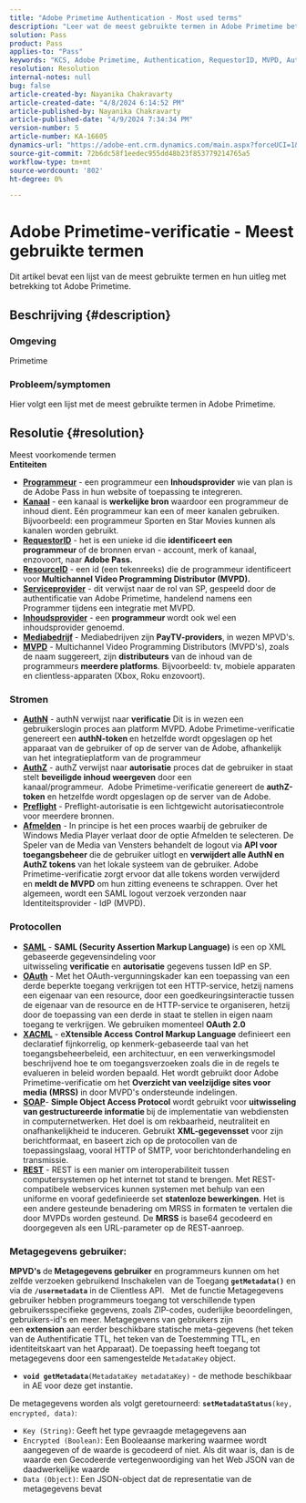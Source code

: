 ```yaml
---
title: "Adobe Primetime Authentication - Most used terms"
description: "Leer wat de meest gebruikte termen in Adobe Primetime betekenen."
solution: Pass
product: Pass
applies-to: "Pass"
keywords: "KCS, Adobe Primetime, Authentication, RequestorID, MVPD, AuthN, AuthZ, Adobe Pass"
resolution: Resolution
internal-notes: null
bug: false
article-created-by: Nayanika Chakravarty
article-created-date: "4/8/2024 6:14:52 PM"
article-published-by: Nayanika Chakravarty
article-published-date: "4/9/2024 7:34:34 PM"
version-number: 5
article-number: KA-16605
dynamics-url: "https://adobe-ent.crm.dynamics.com/main.aspx?forceUCI=1&pagetype=entityrecord&etn=knowledgearticle&id=db4a38e4-d3f5-ee11-a1fe-6045bd006295"
source-git-commit: 72b6dc58f1eedec955dd48b23f853779214765a5
workflow-type: tm+mt
source-wordcount: '802'
ht-degree: 0%

---
```


# Adobe Primetime-verificatie - Meest gebruikte termen


Dit artikel bevat een lijst van de meest gebruikte termen en hun uitleg met betrekking tot Adobe Primetime.

## Beschrijving {#description}


### Omgeving

Primetime

### Probleem/symptomen

Hier volgt een lijst met de meest gebruikte termen in Adobe Primetime.


## Resolutie {#resolution}

Meest voorkomende termen<br>
<b>Entiteiten</b>

- <u><b>Programmeur</b></u> - een programmeur een <b>Inhoudsprovider</b> wie van plan is de Adobe Pass in hun website of toepassing te integreren.
- <u><b>Kanaal</b></u> - een kanaal is <b>werkelijke bron</b> waardoor een programmeur de inhoud dient. Eén programmeur kan een of meer kanalen gebruiken. Bijvoorbeeld: een programmeur Sporten en Star Movies kunnen als kanalen worden gebruikt.
- <u><b>RequestorID</b></u> - het is een unieke id die <b>identificeert een programmeur</b> of de bronnen ervan - account, merk of kanaal, enzovoort, naar<b> Adobe Pass. </b>
- <u><b>ResourceID</b></u> - een id (een tekenreeks) die de programmeur identificeert voor<b> Multichannel Video Programming Distributor (MVPD). </b>
- <u><b>Serviceprovider</b></u> - dit verwijst naar de rol van SP, gespeeld door de authentificatie van Adobe Primetime, handelend namens een Programmer tijdens een integratie met MVPD.
- <u><b>Inhoudsprovider</b></u> - een <b>programmeur </b>wordt ook wel een inhoudsprovider genoemd.
- <u><b>Mediabedrijf</b></u> - Mediabedrijven zijn <b>PayTV-providers</b>, in wezen MPVD&#39;s.
- <u><b>MVPD</b></u> - Multichannel Video Programming Distributors (MVPD&#39;s), zoals de naam suggereert, zijn <b>distributeurs</b> van de inhoud van de programmeurs <b>meerdere platforms</b>. Bijvoorbeeld: tv, mobiele apparaten en clientless-apparaten (Xbox, Roku enzovoort).


### Stromen

- <u><b>AuthN</b></u> - authN verwijst naar <b>verificatie</b> Dit is in wezen een gebruikerslogin proces aan platform MVPD. Adobe Primetime-verificatie genereert een <b>authN-token </b>en hetzelfde wordt opgeslagen op het apparaat van de gebruiker of op de server van de Adobe, afhankelijk van het integratieplatform van de programmeur
- <u><b>AuthZ</b></u> - authZ verwijst naar <b>autorisatie</b> proces dat de gebruiker in staat stelt <b>beveiligde inhoud weergeven</b> door een kanaal/programmeur.  Adobe Primetime-verificatie genereert de <b>authZ-token</b> en hetzelfde wordt opgeslagen op de server van de Adobe.
- <u><b>Preflight</b></u> - Preflight-autorisatie is een lichtgewicht autorisatiecontrole voor meerdere bronnen.
- <u><b>Afmelden</b></u> - In principe is het een proces waarbij de gebruiker de Windows Media Player verlaat door de optie Afmelden te selecteren. De Speler van de Media van Vensters behandelt de logout via <b>API voor toegangsbeheer</b> die de gebruiker uitlogt en <b>verwijdert alle AuthN en AuthZ tokens</b> van het lokale systeem van de gebruiker. Adobe Primetime-verificatie zorgt ervoor dat alle tokens worden verwijderd en <b>meldt de MVPD</b> om hun zitting eveneens te schrappen. Over het algemeen, wordt een SAML logout verzoek verzonden naar Identiteitsprovider - IdP (MVPD).




### Protocollen

- <b><u>SAML</u></b> - <b>SAML (Security Assertion Markup Language)</b> is een op XML gebaseerde gegevensindeling voor uitwisseling <b>verificatie</b> en <b>autorisatie</b> gegevens tussen IdP en SP.
- <u><b>OAuth</b></u> - Met het OAuth-vergunningskader kan een toepassing van een derde beperkte toegang verkrijgen tot een HTTP-service, hetzij namens een eigenaar van een resource, door een goedkeuringsinteractie tussen de eigenaar van de resource en de HTTP-service te organiseren, hetzij door de toepassing van een derde in staat te stellen in eigen naam toegang te verkrijgen. We gebruiken momenteel <b>OAuth 2.0</b>
- <b><u>XACML</u></b> - e<b>Xtensible Access Control Markup Language</b> definieert een declaratief fijnkorrelig, op kenmerk-gebaseerde taal van het toegangsbeheerbeleid, een architectuur, en een verwerkingsmodel beschrijvend hoe te om toegangsverzoeken zoals die in de regels te evalueren in beleid worden bepaald. Het wordt gebruikt door Adobe Primetime-verificatie om het <b>Overzicht van veelzijdige sites voor media</b> <b>(MRSS)</b> in door MVPD&#39;s ondersteunde indelingen.
- <b><u>SOAP</u></b>- <b>Simple Object Access Protocol</b> wordt gebruikt voor <b>uitwisseling van gestructureerde informatie </b>bij de implementatie van webdiensten in computernetwerken. Het doel is om rekbaarheid, neutraliteit en onafhankelijkheid te induceren. Gebruikt <b>XML-gegevensset</b> voor zijn berichtformaat, en baseert zich op de protocollen van de toepassingslaag, vooral HTTP of SMTP, voor berichtonderhandeling en transmissie.
- <u><b>REST</b></u> - REST is een manier om interoperabiliteit tussen computersystemen op het internet tot stand te brengen. Met REST-compatibele webservices kunnen systemen met behulp van een uniforme en vooraf gedefinieerde set <b>statenloze bewerkingen</b>. Het is een andere gesteunde benadering om MRSS in formaten te vertalen die door MVPDs worden gesteund. De <b>MRSS</b> is base64 gecodeerd en doorgegeven als een URL-parameter op de REST-aanroep.


### Metagegevens gebruiker:

<b>MPVD&#39;s </b>de<b> Metagegevens gebruiker</b> en programmeurs kunnen om het zelfde verzoeken gebruikend Inschakelen van de Toegang <b>`getMetadata()`</b> en via de <b>`/usermetadata`</b> in de Clientless API.
 
Met de functie Metagegevens gebruiker hebben programmeurs toegang tot verschillende typen gebruikersspecifieke gegevens, zoals ZIP-codes, ouderlijke beoordelingen, gebruikers-id&#39;s en meer. Metagegevens van gebruikers zijn een <b>extension</b> aan eerder beschikbare statische meta-gegevens (het teken van de Authentificatie TTL, het teken van de Toestemming TTL, en identiteitskaart van het Apparaat). De toepassing heeft toegang tot metagegevens door een samengestelde `MetadataKey` object.

- <b>`void getMetadata`</b>`(MetadataKey metadataKey)` - de methode beschikbaar in AE voor deze get instantie.


De metagegevens worden als volgt geretourneerd: <b>`setMetadataStatus`</b>`(key, encrypted, data)`:

- `Key (String)`: Geeft het type gevraagde metagegevens aan
- `Encrypted (Boolean)`: Een Booleaanse markering waarmee wordt aangegeven of de waarde is gecodeerd of niet. Als dit waar is, dan is de waarde een Gecodeerde vertegenwoordiging van het Web JSON van de daadwerkelijke waarde
- `Data (Object)`: Een JSON-object dat de representatie van de metagegevens bevat




